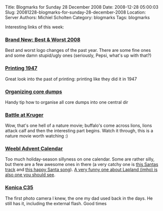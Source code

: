 Title: Blogmarks for Sunday 28 December 2008
Date: 2008-12-28 05:00:03
Slug: 20081228-blogmarks-for-sunday-28-december-2008
Location: Server
Authors: Michiel Scholten
Category: blogmarks
Tags: blogmarks

<p>Interesting links of this week:</p>
<h3><a href="http://www.underconsideration.com/brandnew/archives/brand_new_best_worst_2008.php">Brand New: Best &amp; Worst 2008 </a></h3>
<p>Best and worst logo changes of the past year. There are some fine ones and some damn stupid/ugly ones (seriously, Pepsi, what's up with that?)</p>
<h3><a href="http://www.veoh.com/videos/v16745488GpXEWg2Q">Printing 1947</a></h3>
<p>Great look into the past of printing: printing like they did it in 1947</p>
<h3><a href="http://www.colino.net/wordpress/archives/2008/11/26/organizing-core-dumps/">Organizing core dumps</a></h3>
<p>Handy tip how to organise all core dumps into one central dir</p>
<h3><a href="http://www.youtube.com/watch?v=LU8DDYz68kM">Battle at Kruger</a></h3>
<p>Wow, that's one hell of a nature movie; buffalo's come across lions, lions attack calf and then the interesting part begins. Watch it through, this is a nature movie worth watching :)</p>
<h3><a href="http://www.weebls-stuff.com/testy/adventcalendar.html">Weebl Advent Calendar</a></h3>
<p>Too much holiday-season sillyness on one calendar. Some are rather silly, but there are a few awesome ones in there (a very catchy one is <a href="http://www.weebls-stuff.com/testy/AdventCalendar/day8.html">this Santas track</a> and <a href="http://www.weebls-stuff.com/testy/AdventCalendar/day20.html">this happy Santa song</a>). <a href="http://www.weebls-stuff.com/testy/AdventCalendar/day19.html">A very funny one about Lapland (imho) is also one you should see</a>.</p>
<h3><a href="http://www.camerapedia.org/wiki/Konica_C35_Automatic">Konica C35</a></h3>
<p>The first photo camera I knew, the one my dad used back in the days. He still has it, including the external flash. Good times</p>
